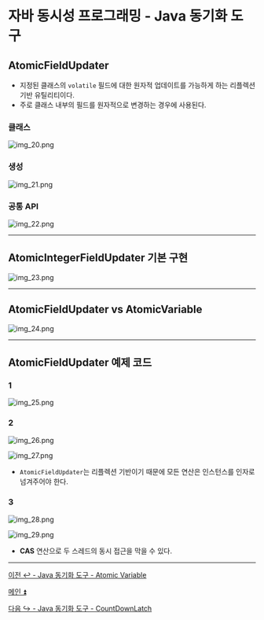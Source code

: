 # 자바 동시성 프로그래밍 - Java 동기화 도구

## AtomicFieldUpdater

- 지정된 클래스의 `volatile` 필드에 대한 원자적 업데이트를 가능하게 하는 리플렉션 기반 유틸리티이다.
- 주로 클래스 내부의 필드를 원자적으로 변경하는 경우에 사용된다.

### 클래스

![img_20.png](image/img_20.png)

### 생성

![img_21.png](image/img_21.png)

### 공통 API

![img_22.png](image/img_22.png)

---

## AtomicIntegerFieldUpdater 기본 구현

![img_23.png](image/img_23.png)

---

## AtomicFieldUpdater vs AtomicVariable

![img_24.png](image/img_24.png)

---

## AtomicFieldUpdater 예제 코드

### 1

![img_25.png](image/img_25.png)

### 2

![img_26.png](image/img_26.png)

![img_27.png](image/img_27.png)

- `AtomicFieldUpdater`는 리플렉션 기반이기 때문에 모든 연산은 인스턴스를 인자로 넘겨주어야 한다.

### 3

![img_28.png](image/img_28.png)

![img_29.png](image/img_29.png)

- **CAS** 연산으로 두 스레드의 동시 접근을 막을 수 있다.

---

[이전 ↩️ - Java 동기화 도구 - Atomic Variable](https://github.com/genesis12345678/TIL/blob/main/Java/reactive/javaSync/Atomic.md)

[메인 ⏫](https://github.com/genesis12345678/TIL/blob/main/Java/reactive/Main.md)

[다음 ↪️ - Java 동기화 도구 - CountDownLatch](https://github.com/genesis12345678/TIL/blob/main/Java/reactive/javaSync/CountDownLatch.md)